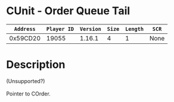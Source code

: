 # CUnit - Order Queue Tail

| `Address` | `Player ID` | `Version` | `Size` | `Length` | `SCR` |
| ---------- | ----------- | --------- | ------ | -------- | ---- |
| 0x59CD20 | 19055 | 1.16.1 | 4 | 1 | None |

# Description

(Unsupported?)<br><br>Pointer to COrder.